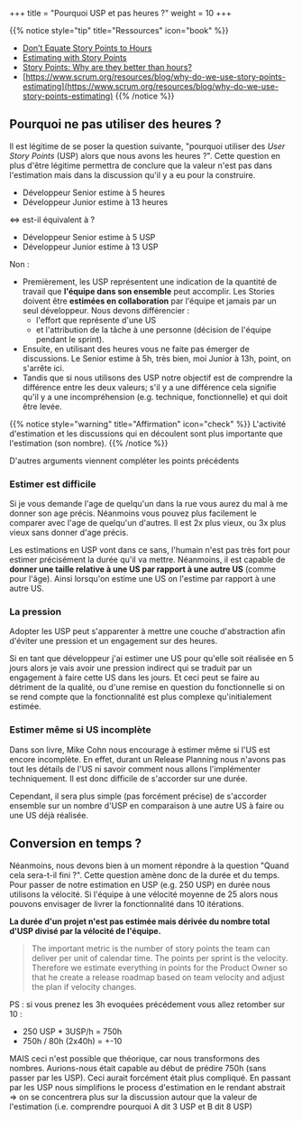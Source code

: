 +++
title = "Pourquoi USP et pas heures ?"
weight = 10
+++

{{% notice style="tip" title="Ressources" icon="book" %}}
- [Don’t Equate Story Points to Hours](https://www.mountaingoatsoftware.com/blog/dont-equate-story-points-to-hours)
- [Estimating with Story Points](https://www.mountaingoatsoftware.com/agile/agile-estimation-estimating-with-story-points)
- [Story Points: Why are they better than hours?](https://www.scruminc.com/story-points-why-are-they-better-than/)
- [https://www.scrum.org/resources/blog/why-do-we-use-story-points-estimating](https://www.scrum.org/resources/blog/why-do-we-use-story-points-estimating)
{{% /notice %}}

## Pourquoi ne pas utiliser des heures ?

Il est légitime de se poser la question suivante, "pourquoi utiliser des *User Story Points* (USP) alors que nous avons les heures ?". Cette question en plus d'être légitime permettra de conclure que la valeur n'est pas dans l'estimation mais dans la discussion qu'il y a eu pour la construire.

- Développeur Senior estime à 5 heures
- Développeur Junior estime à 13 heures

<=> est-il équivalent à ?

- Développeur Senior estime à 5 USP
- Développeur Junior estime à 13 USP

Non :
- Premièrement, les USP représentent une indication de la quantité de travail que **l'équipe dans son ensemble** peut accomplir. Les Stories doivent être **estimées en collaboration** par l'équipe et jamais par un seul développeur. Nous devons différencier :
  - l'effort que représente d'une US
  - et l'attribution de la tâche à une personne (décision de l'équipe pendant le sprint).
- Ensuite, en utilisant des heures vous ne faite pas émerger de discussions. Le Senior estime à 5h, très bien, moi Junior à 13h, point, on s'arrête ici.
- Tandis que si nous utilisons des USP notre objectif est de comprendre la différence entre les deux valeurs; s'il y a une différence cela signifie qu'il y a une incompréhension (e.g. technique, fonctionnelle) et qui doit être levée.

{{% notice style="warning" title="Affirmation" icon="check" %}}
L'activité d'estimation et les discussions qui en découlent sont plus importante que l'estimation (son nombre).
{{% /notice %}}

D'autres arguments viennent compléter les points précédents

### Estimer est difficile
Si je vous demande l'age de quelqu'un dans la rue vous aurez du mal à me donner son age précis. Néanmoins vous pouvez plus facilement le comparer avec l'age de quelqu'un d'autres.
Il est 2x plus vieux, ou 3x plus vieux sans donner d'age précis.

Les estimations en USP vont dans ce sans, l'humain n'est pas très fort pour estimer précisément la durée qu'il va mettre. Néanmoins, il est capable de **donner une taille relative à une US par rapport à une autre US** (comme pour l'âge). Ainsi lorsqu'on estime une US on l'estime par rapport à une autre US.

### La pression
Adopter les USP peut s'apparenter à mettre une couche d'abstraction afin d'éviter une pression et un engagement sur des heures.

Si en tant que développeur j'ai estimer une US pour qu'elle soit réalisée en 5 jours alors je vais avoir une pression indirect qui se traduit par un engagement à faire cette US dans les jours. Et ceci peut se faire au détriment de la qualité, ou d'une remise en question du fonctionnelle si on se rend compte que la fonctionnalité est plus complexe qu'initialement estimée.

### Estimer même si US incomplète

Dans son livre, Mike Cohn nous encourage à estimer même si l'US est encore incomplète. En effet, durant un Release Planning nous n'avons pas tout les détails de l'US ni savoir comment nous allons l'implémenter techniquement. Il est donc difficile de s'accorder sur une durée.

Cependant, il sera plus simple (pas forcément précise) de s'accorder ensemble sur un nombre d'USP en comparaison à une autre US à faire ou une US déjà réalisée.

## Conversion en temps ?
Néanmoins, nous devons bien à un moment répondre à la question "Quand cela sera-t-il fini ?". Cette question amène donc de la durée et du temps.
Pour passer de notre estimation en USP (e.g. 250 USP) en durée nous utilisons la vélocité. Si l'équipe à une vélocité moyenne de 25 alors nous pouvons envisager de livrer la fonctionnalité dans 10 itérations.

**La durée d'un projet n'est pas estimée mais dérivée du nombre total d'USP divisé par la vélocité de l'équipe.**

> The important metric is the number of story points the team can deliver per unit of calendar time. The points per sprint is the velocity. Therefore we estimate everything in points for the Product Owner so that he create a release roadmap based on team velocity and adjust the plan if velocity changes. 

PS : si vous prenez les 3h evoquées précédement vous allez retomber sur 10 :
- 250 USP * 3USP/h = 750h
- 750h / 80h (2x40h) = +-10

MAIS ceci n'est possible que théorique, car nous transformons des nombres. Aurions-nous était capable au début de prédire 750h (sans passer par les USP). Ceci aurait forcément était plus compliqué. En passant par les USP nous simplifions le process d'estimation en le rendant abstrait => on se concentrera plus sur la discussion autour que la valeur de l'estimation (i.e. comprendre pourquoi A dit 3 USP et B dit 8 USP)